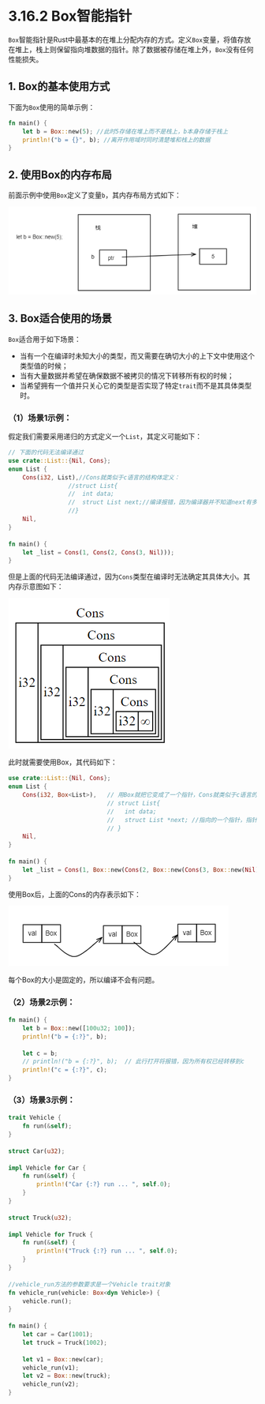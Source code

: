 # 3.16.2 Box智能指针
```Box```智能指针是Rust中最基本的在堆上分配内存的方式。定义```Box```变量，将值存放在堆上，栈上则保留指向堆数据的指针。除了数据被存储在堆上外，```Box```没有任何性能损失。

## 1. Box的基本使用方式

下面为```Box```使用的简单示例：
```Rust
fn main() {
    let b = Box::new(5); //此时5存储在堆上而不是栈上，b本身存储于栈上
    println!("b = {}", b); //离开作用域时同时清楚堆和栈上的数据
}
```

## 2. 使用Box的内存布局
前面示例中使用```Box```定义了变量```b```，其内存布局方式如下：

![注释](../../assets/20.png)

## 3. Box适合使用的场景
```Box```适合用于如下场景：
- 当有一个在编译时未知大小的类型，而又需要在确切大小的上下文中使用这个类型值的时候；
- 当有大量数据并希望在确保数据不被拷贝的情况下转移所有权的时候；
- 当希望拥有一个值并只关心它的类型是否实现了特定```trait```而不是其具体类型时。

### （1）场景1示例：
假定我们需要采用递归的方式定义一个```List```，其定义可能如下：
```Rust
// 下面的代码无法编译通过
use crate::List::{Nil, Cons};
enum List {
    Cons(i32, List),//Cons就类似于c语言的结构体定义：
                 //struct List{
                 //  int data;
                 //  struct List next;//编译报错，因为编译器并不知道next有多大，next又是一个List
                 //}  
    Nil,
}

fn main() {
    let _list = Cons(1, Cons(2, Cons(3, Nil)));
}
```
但是上面的代码无法编译通过，因为```Cons```类型在编译时无法确定其具体大小。其内存示意图如下：

![注释](../../assets/22.png)

此时就需要使用Box，其代码如下：
```Rust
use crate::List::{Nil, Cons};
enum List {
    Cons(i32, Box<List>),   // 用Box就把它变成了一个指针，Cons就类似于c语言的结构体定义：
                            // struct List{
                            //   int data;
                            //   struct List *next; //指向的一个指针，指针的大小是固定的
                            // }
    Nil,
}

fn main() {
    let _list = Cons(1, Box::new(Cons(2, Box::new(Cons(3, Box::new(Nil))))));
}
```
使用Box后，上面的Cons的内存表示如下：

![注释](../../assets/23.png)

每个Box的大小是固定的，所以编译不会有问题。

### （2）场景2示例：
```Rust
fn main() {
    let b = Box::new([100u32; 100]);
    println!("b = {:?}", b);

    let c = b;
    // println!("b = {:?}", b);  // 此行打开将报错，因为所有权已经转移到c
    println!("c = {:?}", c);
}
```

### （3）场景3示例：
```Rust
trait Vehicle {
    fn run(&self);
}

struct Car(u32);

impl Vehicle for Car {
    fn run(&self) {
        println!("Car {:?} run ... ", self.0);
    }
}

struct Truck(u32);

impl Vehicle for Truck {
    fn run(&self) {
        println!("Truck {:?} run ... ", self.0);
    }
}

//vehicle_run方法的参数要求是一个Vehicle trait对象
fn vehicle_run(vehicle: Box<dyn Vehicle>) {
    vehicle.run();
}

fn main() {
    let car = Car(1001);
    let truck = Truck(1002);

    let v1 = Box::new(car);
    vehicle_run(v1);
    let v2 = Box::new(truck);
    vehicle_run(v2);
}
```

